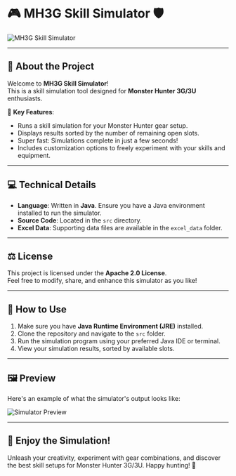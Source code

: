 # 🎮 **MH3G Skill Simulator** 🛡️

![MH3G Skill Simulator](https://via.placeholder.com/800x400.png?text=Your+Simulator+Screenshot+Here)

---

## 🌟 **About the Project**
Welcome to **MH3G Skill Simulator**!  
This is a skill simulation tool designed for **Monster Hunter 3G/3U** enthusiasts.

🎯 **Key Features**:
- Runs a skill simulation for your Monster Hunter gear setup.
- Displays results sorted by the number of remaining open slots.
- Super fast: Simulations complete in just a few seconds!
- Includes customization options to freely experiment with your skills and equipment.

---

## 💻 **Technical Details**
- **Language**: Written in **Java**. Ensure you have a Java environment installed to run the simulator.
- **Source Code**: Located in the `src` directory.  
- **Excel Data**: Supporting data files are available in the `excel_data` folder.

---

## ⚖️ **License**
This project is licensed under the **Apache 2.0 License**.  
Feel free to modify, share, and enhance this simulator as you like!

---

## 🚀 **How to Use**
1. Make sure you have **Java Runtime Environment (JRE)** installed.  
2. Clone the repository and navigate to the `src` folder.  
3. Run the simulation program using your preferred Java IDE or terminal.  
4. View your simulation results, sorted by available slots.

---

## 🖼️ **Preview**
Here's an example of what the simulator's output looks like:

![Simulator Preview](https://via.placeholder.com/800x400.png?text=Simulation+Result+Preview)

---

## 🎉 **Enjoy the Simulation!**
Unleash your creativity, experiment with gear combinations, and discover the best skill setups for Monster Hunter 3G/3U. Happy hunting! 🐾
